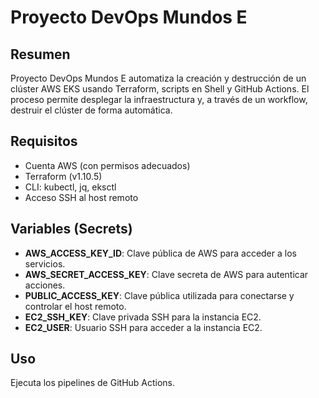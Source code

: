 # Proyecto DevOps Mundos E

## Resumen
Proyecto DevOps Mundos E automatiza la creación y destrucción de un clúster AWS EKS usando Terraform, scripts en Shell y GitHub Actions. El proceso permite desplegar la infraestructura y, a través de un workflow, destruir el clúster de forma automática.

## Requisitos
- Cuenta AWS (con permisos adecuados)
- Terraform (v1.10.5)
- CLI: kubectl, jq, eksctl
- Acceso SSH al host remoto

## Variables (Secrets)
- **AWS_ACCESS_KEY_ID**: Clave pública de AWS para acceder a los servicios.
- **AWS_SECRET_ACCESS_KEY**: Clave secreta de AWS para autenticar acciones.
- **PUBLIC_ACCESS_KEY**: Clave pública utilizada para conectarse y controlar el host remoto.
- **EC2_SSH_KEY**: Clave privada SSH para la instancia EC2.
- **EC2_USER**: Usuario SSH para acceder a la instancia EC2.

## Uso

Ejecuta los pipelines de GitHub Actions.